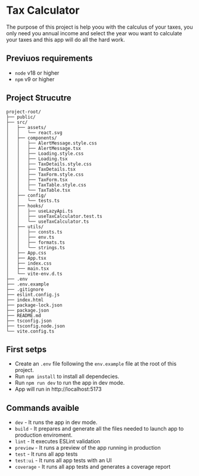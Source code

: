 # Tax Calculator

The purpose of this project is help yoou with the calculus of your taxes, you only need you annual income and select the year wou want to calculate your taxes and this app will do all the hard work.

## Previuos requirements
- `node` v18 or higher
- `npm` v9 or higher

## Project Strucutre

```
project-root/
├── public/
├── src/
│   ├── assets/
│   │   └── react.svg
│   ├── components/
│   │   ├── AlertMessage.style.css
│   │   ├── AlertMessage.tsx
│   │   ├── Loading.style.css
│   │   ├── Loading.tsx
│   │   ├── TaxDetails.style.css
│   │   ├── TaxDetails.tsx
│   │   ├── TaxForm.style.css
│   │   ├── TaxForm.tsx
│   │   ├── TaxTable.style.css
│   │   └── TaxTable.tsx
│   ├── config/
│   │   └── tests.ts
│   ├── hooks/
│   │   ├── useLazyApi.ts
│   │   ├── useTaxCalculator.test.ts
│   │   └── useTaxCalculator.ts
│   ├── utils/
│   │   ├── consts.ts
│   │   ├── env.ts
│   │   ├── formats.ts
│   │   └── strings.ts
│   ├── App.css
│   ├── App.tsx
│   ├── index.css
│   ├── main.tsx
│   └── vite-env.d.ts
├── .env
├── .env.example
├── .gitignore
├── eslint.config.js
├── index.html
├── package-lock.json
├── package.json
├── README.md
├── tsconfig.json
├── tsconfig.node.json
└── vite.config.ts
```

## First setps
- Create an `.env` file following the `env.example` file at the root of this project.
- Run `npm install` to install all dependecies.
- Run `npm run dev` to run the app in dev mode.
- App will run in http://localhost:5173

## Commands avaible
- `dev` - It runs the app in dev mode.
- `build` - It prepares and generate all the files needed to launch app to production enviroment.
- `lint` - It executes ESLint validation
- `preview` - It runs a preview of the app running in production
- `test` - It runs all app tests
- `test:ui` - It runs all app tests with an UI
- `coverage` - It runs all app tests and generates a coverage report 
